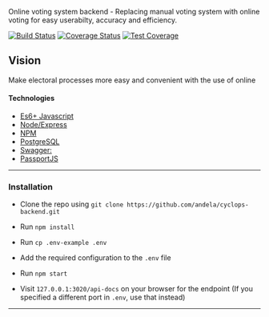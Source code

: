 Online voting system backend - Replacing manual voting system with online voting for easy userabilty, accuracy and efficiency.

[![Build Status](https://travis-ci.com/justinefe/voting-system.svg?branch=master)](https://travis-ci.com/justinefe/voting-system)
[![Coverage Status](https://coveralls.io/repos/github/justinefe/voting-system/badge.svg?branch=master)](https://coveralls.io/github/justinefe/voting-system?branch=master)
[![Test Coverage](https://api.codeclimate.com/v1/badges/f702c0e258ea1ba29342/test_coverage)](https://codeclimate.com/github/justinefe/voting-system/test_coverage)


## Vision
Make electoral processes more easy and convenient with the use of online 


#### Technologies

- [Es6+ Javascript](https://www.ecma-international.org/ecma-262/9.0/index.html)
- [Node/Express](https://nodejs.org/en/)
- [NPM](npmjs.com)
- [PostgreSQL](https://www.postgresql.org/)
- [Swagger:](https://swagger.io/)
- [PassportJS](http://www.passportjs.org)

---

### Installation

- Clone the repo using `git clone https://github.com/andela/cyclops-backend.git`

- Run `npm install`

- Run `cp .env-example .env`

- Add the required configuration to the `.env` file

- Run `npm start`

- Visit `127.0.0.1:3020/api-docs` on your browser for the endpoint (If you specified a different port in `.env`, use that instead) 

---
